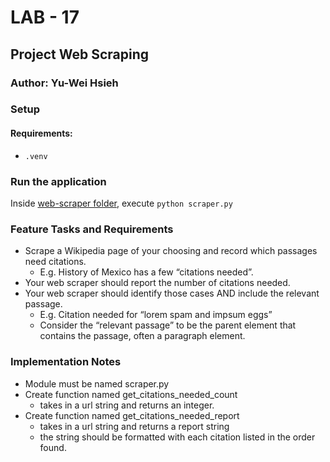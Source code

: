 # LAB - 17 
## Project Web Scraping
### Author: Yu-Wei Hsieh

### Setup
#### Requirements:
- ``.venv``

### Run the application
Inside [web-scraper folder](./web-scraper), execute ``python scraper.py``

### Feature Tasks and Requirements
- Scrape a Wikipedia page of your choosing and record which passages need citations.
  - E.g. History of Mexico has a few “citations needed”.
- Your web scraper should report the number of citations needed.
- Your web scraper should identify those cases AND include the relevant passage.
  - E.g. Citation needed for “lorem spam and impsum eggs”
  - Consider the “relevant passage” to be the parent element that contains the passage, often a paragraph element.

### Implementation Notes
- Module must be named scraper.py
- Create function named get_citations_needed_count
  - takes in a url string and returns an integer.
- Create function named get_citations_needed_report
  - takes in a url string and returns a report string
  - the string should be formatted with each citation listed in the order found.
